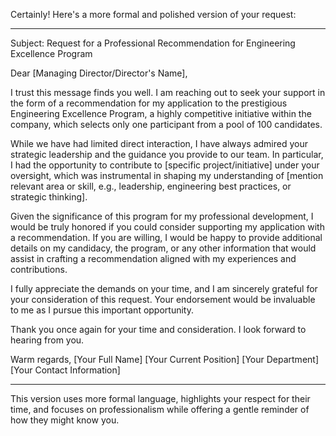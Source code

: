 Certainly! Here's a more formal and polished version of your request:


---

Subject: Request for a Professional Recommendation for Engineering Excellence Program

Dear [Managing Director/Director's Name],

I trust this message finds you well. I am reaching out to seek your support in the form of a recommendation for my application to the prestigious Engineering Excellence Program, a highly competitive initiative within the company, which selects only one participant from a pool of 100 candidates.

While we have had limited direct interaction, I have always admired your strategic leadership and the guidance you provide to our team. In particular, I had the opportunity to contribute to [specific project/initiative] under your oversight, which was instrumental in shaping my understanding of [mention relevant area or skill, e.g., leadership, engineering best practices, or strategic thinking].

Given the significance of this program for my professional development, I would be truly honored if you could consider supporting my application with a recommendation. If you are willing, I would be happy to provide additional details on my candidacy, the program, or any other information that would assist in crafting a recommendation aligned with my experiences and contributions.

I fully appreciate the demands on your time, and I am sincerely grateful for your consideration of this request. Your endorsement would be invaluable to me as I pursue this important opportunity.

Thank you once again for your time and consideration. I look forward to hearing from you.

Warm regards,
[Your Full Name]
[Your Current Position]
[Your Department]
[Your Contact Information]


---

This version uses more formal language, highlights your respect for their time, and focuses on professionalism while offering a gentle reminder of how they might know you.

